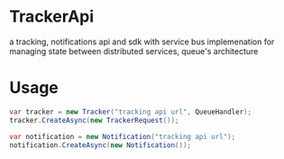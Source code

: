 # TrackerApi
a tracking, notifications api and sdk with service bus implemenation for managing state between distributed services, queue's architecture

# Usage

```csharp
var tracker = new Tracker("tracking api url", QueueHandler);
tracker.CreateAsync(new TrackerRequest());
```

```csharp
var notification = new Notification("tracking api url");
notification.CreateAsync(new Notification());
```
